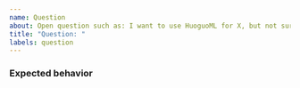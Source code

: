 ```yaml
---
name: Question
about: Open question such as: I want to use HuoguoML for X, but not sure is doable or how to do so.
title: "Question: "
labels: question
---
```


### Expected behavior
<!--A clear and concise description of what you expected to happen. -->

